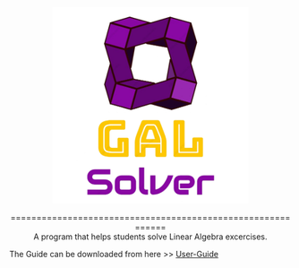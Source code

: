 <p align="center">
  <img src="/Icon/Logo-removebg.png" width="350" title="logo">
</p>

<p align="center">
  ============================================================<br>
  A program that helps students solve Linear Algebra excercises.
</p>

<p align="left">
  The Guide can be downloaded from here >> <a href=Degra02.GAL-Library/GAL_Solver_User_Guide.pdf> User-Guide </a>  
  
</p>




